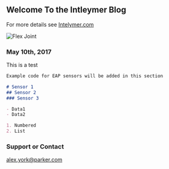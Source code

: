 ## Welcome To the Intleymer Blog

For more details see [Intelymer.com](http://www.intelymer.com)

![Flex Joint](/FlexJointInstall/Refiner#2a.jpg)


### May 10th, 2017

This is a test

```markdown
Example code for EAP sensors will be added in this section

# Sensor 1
## Sensor 2
### Sensor 3

- Data1
- Data2

1. Numbered
2. List
```
### Support or Contact

alex.york@parker.com
